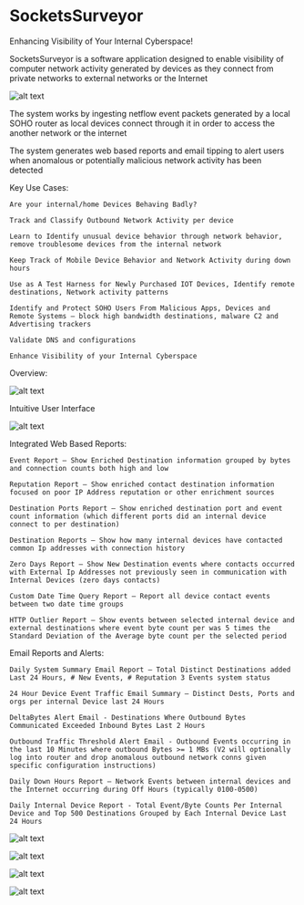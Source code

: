 # SocketsSurveyor

Enhancing Visibility of Your Internal Cyberspace!

SocketsSurveyor is a software application designed to enable visibility of computer network activity generated by devices as they connect from private networks to external networks or the Internet  

![alt text](https://github.com/mollensoft/sockets-surveyor/blob/master/public/Slide1.JPG)

The system works by ingesting netflow event packets generated by a local SOHO router as local devices connect through it in order to access the another network or the internet 

The system generates web based reports and email tipping to alert users when anomalous or potentially malicious network activity has been detected 

Key Use Cases:

	Are your internal/home Devices Behaving Badly?
	
	Track and Classify Outbound Network Activity per device
	
	Learn to Identify unusual device behavior through network behavior, remove troublesome devices from the internal network 
	
	Keep Track of Mobile Device Behavior and Network Activity during down hours
	
	Use as A Test Harness for Newly Purchased IOT Devices, Identify remote destinations, Network activity patterns
	
	Identify and Protect SOHO Users From Malicious Apps, Devices and Remote Systems – block high bandwidth destinations, malware C2 and Advertising trackers
	
	Validate DNS and configurations
	
	Enhance Visibility of your Internal Cyberspace

Overview:

![alt text](https://github.com/mollensoft/sockets-surveyor/blob/master/public/Slide4.JPG)

Intuitive User Interface

![alt text](https://github.com/mollensoft/sockets-surveyor/blob/master/public/Slide8.JPG)

Integrated Web Based Reports:

	Event Report – Show Enriched Destination information grouped by bytes and connection counts both high and low

	Reputation Report – Show enriched contact destination information focused on poor IP Address reputation or other enrichment sources

	Destination Ports Report – Show enriched destination port and event count information (which different ports did an internal device connect to per destination)

	Destination Reports – Show how many internal devices have contacted common Ip addresses with connection history

	Zero Days Report – Show New Destination events where contacts occurred with External Ip Addresses not previously seen in communication with Internal Devices (zero days contacts)

	Custom Date Time Query Report – Report all device contact events between two date time groups

	HTTP Outlier Report – Show events between selected internal device and external destinations where event byte count per was 5 times the Standard Deviation of the Average byte count per the selected period

Email Reports and Alerts: 

	Daily System Summary Email Report – Total Distinct Destinations added Last 24 Hours, # New Events, # Reputation 3 Events system status

	24 Hour Device Event Traffic Email Summary – Distinct Dests, Ports and orgs per internal Device last 24 Hours

	DeltaBytes Alert Email - Destinations Where Outbound Bytes Communicated Exceeded Inbound Bytes Last 2 Hours 

	Outbound Traffic Threshold Alert Email - Outbound Events occurring in the last 10 Minutes where outbound Bytes >= 1 MBs (V2 will optionally log into router and drop anomalous outbound network conns given specific configuration instructions)

	Daily Down Hours Report – Network Events between internal devices and the Internet occurring during Off Hours (typically 0100-0500)

	Daily Internal Device Report - Total Event/Byte Counts Per Internal Device and Top 500 Destinations Grouped by Each Internal Device Last 24 Hours 

![alt text](https://github.com/mollensoft/sockets-surveyor/blob/master/public/Slide17.JPG)

![alt text](https://github.com/mollensoft/sockets-surveyor/blob/master/public/Slide9.JPG)

![alt text](https://github.com/mollensoft/sockets-surveyor/blob/master/public/Slide11.JPG)

![alt text](https://github.com/mollensoft/sockets-surveyor/blob/master/public/Slide12.JPG)

